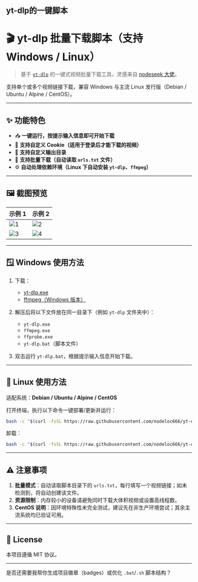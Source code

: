 yt-dlp的一键脚本
---

# 🎬 yt-dlp 批量下载脚本（支持 Windows / Linux）

> 基于 [`yt-dlp`](https://github.com/yt-dlp/yt-dlp) 的一键式视频批量下载工具，灵感来自 [nodeseek 大佬](https://www.nodeseek.com/post-334093-2#15)。

支持单个或多个视频链接下载，兼容 Windows 与主流 Linux 发行版（Debian / Ubuntu / Alpine / CentOS）。

---

## ✨ 功能特色

* 📥 **一键运行，按提示输入信息即可开始下载**
* 🍪 **支持自定义 Cookie（适用于登录后才能下载的视频）**
* 📂 **支持自定义输出目录**
* 📃 **支持批量下载（自动读取 `urls.txt` 文件）**
* ⚙️ **自动处理依赖环境（Linux 下自动安装 `yt-dlp`、`ffmpeg`）**

---

## 🖼️ 截图预览

| 示例 1                                                                | 示例 2                                                                |
| ------------------------------------------------------------------- | ------------------------------------------------------------------- |
| ![1](https://img.cccd.cloudns.be/file/1746720584399_1000193433.jpg) | ![2](https://img.cccd.cloudns.be/file/1746720581006_1000193434.jpg) |
| ![3](https://img.cccd.cloudns.be/file/1746720588978_1000193428.jpg) | ![4](https://img.cccd.cloudns.be/file/1746720587272_1000193427.jpg) |

---

## 🪟 Windows 使用方法

1. 下载：

   * [yt-dlp.exe](https://github.com/yt-dlp/yt-dlp)
   * [ffmpeg（Windows 版本）](https://www.gyan.dev/ffmpeg/builds/ffmpeg-git-full.7z)

2. 解压后将以下文件放在同一目录下（例如 `yt-dlp` 文件夹中）：

   * `yt-dlp.exe`
   * `ffmpeg.exe`
   * `ffprobe.exe`
   * `yt-dlp.bat`（脚本文件）

3. 双击运行 `yt-dlp.bat`，根据提示输入信息开始下载。

---

## 🐧 Linux 使用方法

适配系统：**Debian / Ubuntu / Alpine / CentOS**

打开终端，执行以下命令一键部署/更新并运行：

```bash
bash -c "$(curl -fsSL https://raw.githubusercontent.com/nodeloc666/yt-dlp-script/main/install.sh)"

```
卸载：

```bash
bash -c "$(curl -fsSL https://raw.githubusercontent.com/nodeloc666/yt-dlp-script/main/uninstall.sh)"

```

---

## ⚠️ 注意事项

1. **批量模式**：自动读取脚本目录下的 `urls.txt`，每行填写一个视频链接；如未检测到，将自动创建该文件。
2. **资源限制**：内存较小的设备请避免同时下载大体积视频或设置高线程数。
3. **CentOS 说明**：因环境特殊性未完全测试，建议先在非生产环境尝试；其余主流系统均已验证可用。

---

## 📄 License

本项目遵循 MIT 协议。

---

是否还需要我帮你生成项目徽章（badges）或优化 `.bat`/`.sh` 脚本结构？

